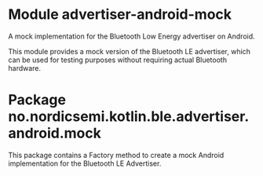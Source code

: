 # Module advertiser-android-mock

A mock implementation for the Bluetooth Low Energy advertiser on Android.

This module provides a mock version of the Bluetooth LE advertiser, which can be used for testing 
purposes without requiring actual Bluetooth hardware.

# Package no.nordicsemi.kotlin.ble.advertiser.android.mock

This package contains a Factory method to create a mock Android implementation for the Bluetooth LE Advertiser.